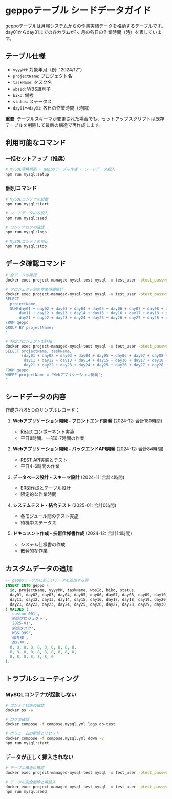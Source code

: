 # geppoテーブル シードデータガイド

geppoテーブルは月報システムからの作業実績データを格納するテーブルです。
day01からday31までの各カラムが1ヶ月の各日の作業時間（時）を表しています。

## テーブル仕様

- `yyyyMM`: 対象年月（例: "2024/12"）
- `projectName`: プロジェクト名
- `taskName`: タスク名
- `wbsId`: WBS識別子
- `biko`: 備考
- `status`: ステータス
- `day01`〜`day31`: 各日の作業時間（時間）

**重要**: テーブルスキーマが変更された場合でも、セットアップスクリプトは既存テーブルを削除して最新の構造で再作成します。

## 利用可能なコマンド

### 一括セットアップ（推奨）
```bash
# MySQL環境構築 + geppoテーブル作成 + シードデータ投入
npm run mysql:setup
```

### 個別コマンド
```bash
# MySQLコンテナの起動
npm run mysql:start

# シードデータのみ投入
npm run mysql:seed

# コンテナログの確認
npm run mysql:logs

# MySQLコンテナの停止
npm run mysql:stop
```

## データ確認コマンド

```bash
# 全データの確認
docker exec project-managed-mysql-test mysql -u test_user -ptest_password project_managed_test -e "SELECT * FROM geppo;"

# プロジェクト別の作業時間集計
docker exec project-managed-mysql-test mysql -u test_user -ptest_password project_managed_test -e "
SELECT 
  projectName,
  SUM(day01 + day02 + day03 + day04 + day05 + day06 + day07 + day08 + day09 + day10 +
      day11 + day12 + day13 + day14 + day15 + day16 + day17 + day18 + day19 + day20 +
      day21 + day22 + day23 + day24 + day25 + day26 + day27 + day28 + day29 + day30 + day31) as totalHours
FROM geppo 
GROUP BY projectName;
"

# 特定プロジェクトの詳細
docker exec project-managed-mysql-test mysql -u test_user -ptest_password project_managed_test -e "
SELECT projectName, taskName, 
       (day01 + day02 + day03 + day04 + day05 + day06 + day07 + day08 + day09 + day10 +
        day11 + day12 + day13 + day14 + day15 + day16 + day17 + day18 + day19 + day20 +
        day21 + day22 + day23 + day24 + day25 + day26 + day27 + day28 + day29 + day30 + day31) as totalHours
FROM geppo 
WHERE projectName = 'Webアプリケーション開発';
"
```

## シードデータの内容

作成される5つのサンプルレコード：

1. **Webアプリケーション開発 - フロントエンド開発** (2024-12: 合計180時間)
   - React コンポーネント実装
   - 平日8時間、一部6-7時間の作業

2. **Webアプリケーション開発 - バックエンドAPI開発** (2024-12: 合計84時間)  
   - REST API実装とテスト
   - 平日4-6時間の作業

3. **データベース設計 - スキーマ設計** (2024-11: 合計4時間)
   - ER図作成とテーブル設計
   - 限定的な作業時間

4. **システムテスト - 結合テスト** (2025-01: 合計0時間)
   - 各モジュール間のテスト実施
   - 待機中ステータス

5. **ドキュメント作成 - 技術仕様書作成** (2024-12: 合計14時間)
   - システム仕様書の作成
   - 散発的な作業

## カスタムデータの追加

```sql
-- geppoテーブルに新しいデータを追加する例
INSERT INTO geppo (
  id, projectName, yyyyMM, taskName, wbsId, biko, status,
  day01, day02, day03, day04, day05, day06, day07, day08, day09, day10,
  day11, day12, day13, day14, day15, day16, day17, day18, day19, day20,
  day21, day22, day23, day24, day25, day26, day27, day28, day29, day30, day31
) VALUES (
  'custom-001',
  '新規プロジェクト',
  '2025-01',
  '新規タスク',
  'WBS-999',
  '備考欄',
  '進行中',
  8, 8, 8, 8, 8, 0, 0, 8, 8, 8,
  8, 8, 0, 0, 8, 8, 8, 8, 8, 0,
  0, 8, 8, 8, 8, 8, 0
);
```

## トラブルシューティング

### MySQLコンテナが起動しない
```bash
# コンテナ状態の確認
docker ps -a

# ログの確認
docker compose -f compose.mysql.yml logs db-test

# ボリュームの削除とリセット
docker compose -f compose.mysql.yml down -v
npm run mysql:start
```

### データが正しく挿入されない
```bash
# テーブル構造の確認
docker exec project-managed-mysql-test mysql -u test_user -ptest_password project_managed_test -e "DESCRIBE geppo;"

# データの完全削除と再投入
docker exec project-managed-mysql-test mysql -u test_user -ptest_password project_managed_test -e "DELETE FROM geppo;"
npm run mysql:seed
``` 